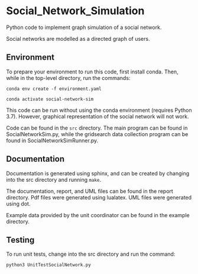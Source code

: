# Social_Network_Simulation
Python code to implement graph simulation of a social network.

Social networks are modelled as a directed graph of users.

## Environment

To prepare your environment to run this code, first install conda.
Then, while in the top-level directory, run the commands:

```conda env create -f environment.yaml```

```conda activate social-network-sim```

This code can be run without using the conda environment (requires Python 3.7).
However, graphical representation of the social network will not work.

Code can be found in the ```src``` directory.
The main program can be found in SocialNetworkSim.py,
while the gridsearch data collection program can be found in
SocialNetworkSimRunner.py.

## Documentation

Documentation is generated using sphinx, and can be created by changing into the
src directory and running ```make```.

The documentation, report, and UML files can be found in the report directory.
Pdf files were generated using lualatex.
UML files were generated using dot.

Example data provided by the unit coordinator can be found in the example directory.

## Testing

To run unit tests, change into the src directory and run the command:

```python3 UnitTestSocialNetwork.py```
